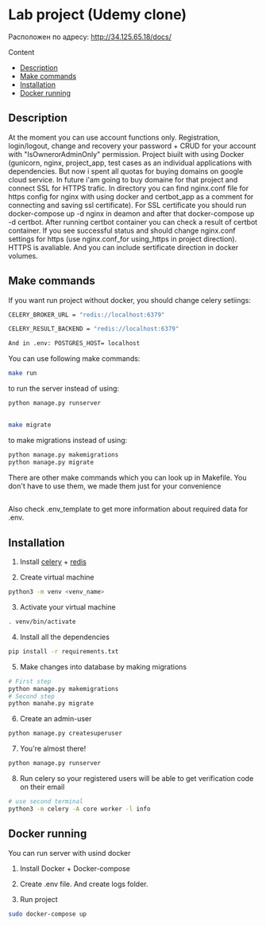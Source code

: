 # Lab project (Udemy clone)
Расположен по адресу: http://34.125.65.18/docs/

Content
* [Description](#Description)
* [Make commands](#Makecommands)
* [Installation](#Installation)
* [Docker running](#Dockerrunning)
## Description
At the moment you can use account functions only. Registration, login/logout, change and recovery your password + CRUD for your account with "IsOwnerorAdminOnly" permission. Project biuilt with using Docker (gunicorn, nginx, project_app, test cases as an individual applications with dependencies. But now i spent all quotas for buying domains on google cloud service. In future i'am going to buy domaine for that project and connect SSL for HTTPS trafic. In directory you can find nginx.conf file for https config for nginx with using docker and certbot_app as a comment for connecting and saving ssl certificate). For SSL certificate you should run docker-compose up -d nginx in deamon and after that docker-compose up -d certbot. After running certbot container you can check a result of certbot container. If you see successful status and should change nginx.conf settings for https (use nginx.conf_for using_https in project direction). HTTPS is avaliable. And you can include sertificate direction in docker volumes.

## Make commands
If you want run project without docker, you should change celery setiings:

```bash
CELERY_BROKER_URL = "redis://localhost:6379"

CELERY_RESULT_BACKEND = "redis://localhost:6379"

And in .env: POSTGRES_HOST= localhost
```

You can use following make commands:

```bash
make run
```
to run the server instead of using:
```bash
python manage.py runserver
```
##
```bash
make migrate
```
to make migrations instead of using:
```bash
python manage.py makemigrations
python manage.py migrate
```
There are other make commands which you can look up in Makefile. You don't have to use them, we made them just for your convenience
##
Also check .env_template to get more information about required data for .env.

## Installation
1. Install [celery]((https://docs.celeryq.dev/en/stable/django/first-steps-with-django.html)) + [redis](https://redis.io/)

2. Create virtual machine
```bash
python3 -m venv <venv_name>
```
3. Activate your virtual machine
```bash
. venv/bin/activate
```
4. Install all the dependencies
```bash
pip install -r requirements.txt
```
5. Make changes into database by making migrations
```bash
# First step
python manage.py makemigrations
# Second step
python manahe.py migrate
```
6. Create an admin-user
```bash
python manage.py createsuperuser
```
7. You're almost there!
```bash
python manage.py runserver
```
8. Run celery so your registered users will be able to get verification code on their email
```bash
# use second terminal
python3 -m celery -A core worker -l info
```




## Docker running
You can run server with usind docker 

1. Install Docker + Docker-compose

2. Create .env file. And create logs folder.

3. Run project
```bash
sudo docker-compose up
```